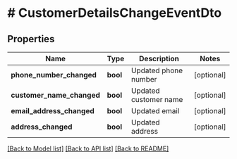 # # CustomerDetailsChangeEventDto

## Properties

Name | Type | Description | Notes
------------ | ------------- | ------------- | -------------
**phone_number_changed** | **bool** | Updated phone number | [optional]
**customer_name_changed** | **bool** | Updated customer name | [optional]
**email_address_changed** | **bool** | Updated email | [optional]
**address_changed** | **bool** | Updated address | [optional]

[[Back to Model list]](../../README.md#models) [[Back to API list]](../../README.md#endpoints) [[Back to README]](../../README.md)
